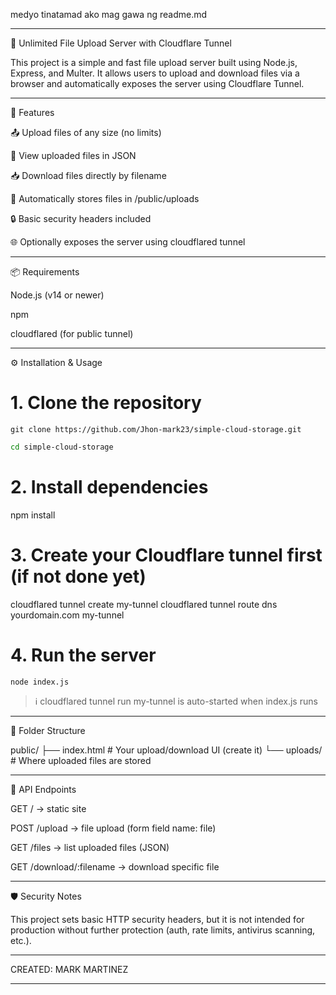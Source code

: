 medyo tinatamad ako mag gawa ng readme.md

---

📂 Unlimited File Upload Server with Cloudflare Tunnel

This project is a simple and fast file upload server built using Node.js, Express, and Multer. It allows users to upload and download files via a browser and automatically exposes the server using Cloudflare Tunnel.


---

🚀 Features

📤 Upload files of any size (no limits)

🧾 View uploaded files in JSON

📥 Download files directly by filename

📂 Automatically stores files in /public/uploads

🔒 Basic security headers included

🌐 Optionally exposes the server using cloudflared tunnel



---

📦 Requirements

Node.js (v14 or newer)

npm

cloudflared (for public tunnel)



---

⚙️ Installation & Usage

# 1. Clone the repository
```git
git clone https://github.com/Jhon-mark23/simple-cloud-storage.git
```
```bash
cd simple-cloud-storage
```

# 2. Install dependencies
npm install

# 3. Create your Cloudflare tunnel first (if not done yet)
cloudflared tunnel create my-tunnel
cloudflared tunnel route dns yourdomain.com my-tunnel

# 4. Run the server
```node
node index.js
````
> ℹ️ cloudflared tunnel run my-tunnel is auto-started when index.js runs




---

📂 Folder Structure

public/
├── index.html      # Your upload/download UI (create it)
└── uploads/        # Where uploaded files are stored


---

🔗 API Endpoints

GET / → static site

POST /upload → file upload (form field name: file)

GET /files → list uploaded files (JSON)

GET /download/:filename → download specific file



---

🛡️ Security Notes

This project sets basic HTTP security headers, but it is not intended for production without further protection (auth, rate limits, antivirus scanning, etc.).


---

CREATED: MARK MARTINEZ 

---


